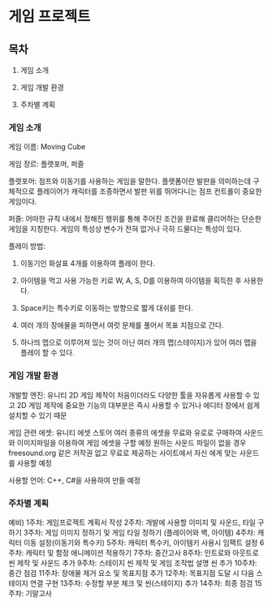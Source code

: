 # 게임 프로젝트

## 목차
1) 게임 소개

2) 게임 개발 환경

3) 주차별 계획
 
### 게임 소개

게임 이름: Moving Cube

게임 장르: 플랫포머, 퍼즐

플랫포머: 점프와 이동기를 사용하는 게임을 말한다. 플랫폼이란 발판을 의미하는데 구체적으로 플레이어가 
         캐릭터를 조종하면서 발판 위를 뛰어다니는 점프 컨트롤이 중요한 게임이다.

퍼즐: 어떠한 규칙 내에서 정해진 행위를 통해 주어진 조건을 완료해 클리어하는 단순한 게임을 지칭한다. 
      게임의 특성상 변수가 전혀 없거나 극히 드물다는 특성이 있다.

플레이 방법:

1. 이동기인 화살표 4개를 이용하여 플레이 한다.

2. 아이템을 먹고 사용 가능한 키로 W, A, S, D를 이용하여 아이템을 획득한 후 사용한다.

3. Space키는 특수키로 이동하는 방향으로 짧게 대쉬를 한다.

4. 여러 개의 장애물을 피하면서 여럿 문제를 풀어서 목표 지점으로 간다.

5. 하나믜 맵으로 이루어져 있는 것이 아닌 여러 개의 맵(스테이지)가 있어 여러 맵을 플레이 할 수 있다.

### 게임 개발 환경

개발할 엔진: 유니티
2D 게임 제작이 처음이더라도 다양한 툴을 자유롭게 사용할 수 있고 2D 게임 제작에 중요한 기능의 대부분은 즉시 사용할 수 있거나
에디터 창에서 쉽게 설치할 수 있기 때문

게임 관련 에셋: 유니티 에셋 스토어
여러 종류의 에셋을 무료와 유로로 구매하여 사운드와 이미지파일을 이용하여 게임 에셋을 구할 예정
원하는 사운드 파일이 없을 경우 freesound.org 같은 저작권 없고 무료로 제공하는 사이트에서 자신 에게 맞는 사운드를 사용할 예정

사용할 언어: C++, C#을 사용하여 만들 예정

### 주차별 계획
예비)
1주차: 게임프로젝트 계획서 작성
2주차: 개발에 사용할 이미지 및 사운드, 타일 구하기
3주차: 게임 이미지 정하기 및 게임 타일 정하기
(플레이어와 벽, 아이템)
4주차: 캐릭터 이동 설정(이동기와 특수키)
5주차: 캐릭터 특수키, 아이템키 사용시 임팩트 설정
6주차: 캐릭터 및 함정 애니메이션 적용하기
7주차: 중간고사
8주차: 인트로와 아웃트로 씬 제작 및 사운드 추가
9주차: 스테이지 씬 제작 및 게임 조작법 설명 씬 추가
10주차: 중간 점검
11주차: 장애물 제거 요소 및 목표지점 추가
12주차: 목표지점 도달 시 다음 스테이지 연결 구현
13주차: 수정할 부분 체크 및 씬(스테이지) 추가
14주차: 최종 점검
15주차: 기말고사

